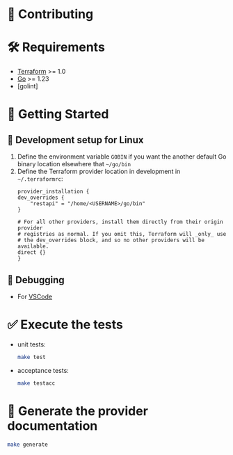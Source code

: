 # 🤝 Contributing

# 🛠️ Requirements
- [Terraform](https://developer.hashicorp.com/terraform/downloads) >= 1.0
- [Go](https://golang.org/doc/install) >= 1.23
- [golint]

# 🚀 Getting Started

## 🐧 Development setup for Linux
1. Define the environment variable `GOBIN` if you want the another default Go binary location elsewhere that `~/go/bin`
2. Define the Terraform provider location in development in `~/.terraformrc`:
    ```
    provider_installation {
    dev_overrides {
        "restapi" = "/home/<USERNAME>/go/bin"
    }

    # For all other providers, install them directly from their origin provider
    # registries as normal. If you omit this, Terraform will _only_ use
    # the dev_overrides block, and so no other providers will be available.
    direct {}
    }
    ```

## 🐛 Debugging
* For [VSCode](https://registry.terraform.io/providers/DigitecGalaxus/dg-servicebus/latest/docs/guides/howto-debugprovider)


# ✅ Execute the tests
* unit tests:
  ```bash
  make test
  ```
* acceptance tests:
  ```bash
  make testacc
  ```

# 📄 Generate the provider documentation
```bash
make generate
```
